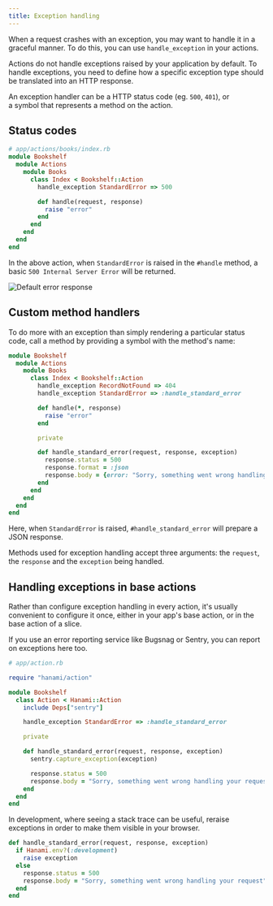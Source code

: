 ```yaml
---
title: Exception handling
---
```


When a request crashes with an exception, you may want to handle it in a graceful manner. To do this, you can use `handle_exception` in your actions.

Actions do not handle exceptions raised by your application by default. To handle exceptions, you need to define how a specific exception type should be translated into an HTTP response.

An exception handler can be a HTTP status code (eg. `500`, `401`), or a symbol that represents a method on the action.

## Status codes

```ruby
# app/actions/books/index.rb
module Bookshelf
  module Actions
    module Books
      class Index < Bookshelf::Action
        handle_exception StandardError => 500

        def handle(request, response)
          raise "error"
        end
      end
    end
  end
end
```

In the above action, when `StandardError` is raised in the `#handle` method, a basic `500 Internal Server Error` will be returned.

<p><img src="//file/default-error-response.png" alt="Default error response"></p>


## Custom method handlers

To do more with an exception than simply rendering a particular status code, call a method by providing a symbol with the method's name:


```ruby
module Bookshelf
  module Actions
    module Books
      class Index < Bookshelf::Action
        handle_exception RecordNotFound => 404
        handle_exception StandardError => :handle_standard_error

        def handle(*, response)
          raise "error"
        end

        private

        def handle_standard_error(request, response, exception)
          response.status = 500
          response.format = :json
          response.body = {error: "Sorry, something went wrong handling your request"}.to_json
        end
      end
    end
  end
end
```

Here, when `StandardError` is raised, `#handle_standard_error` will prepare a JSON response.

Methods used for exception handling accept three arguments: the `request`, the `response` and the `exception` being handled.

## Handling exceptions in base actions

Rather than configure exception handling in every action, it's usually convenient to configure it once, either in your app's base action, or in the base action of a slice.

If you use an error reporting service like Bugsnag or Sentry, you can report on exceptions here too.

```ruby
# app/action.rb

require "hanami/action"

module Bookshelf
  class Action < Hanami::Action
    include Deps["sentry"]

    handle_exception StandardError => :handle_standard_error

    private

    def handle_standard_error(request, response, exception)
      sentry.capture_exception(exception)

      response.status = 500
      response.body = "Sorry, something went wrong handling your request"
    end
  end
end
```

In development, where seeing a stack trace can be useful, reraise exceptions in order to make them visible in your browser.

```ruby
def handle_standard_error(request, response, exception)
  if Hanami.env?(:development)
    raise exception
  else
    response.status = 500
    response.body = "Sorry, something went wrong handling your request"
  end
end
```
